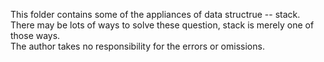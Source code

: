 This folder contains some of the appliances of data structrue -- stack.   
There may be lots of ways to solve these question, stack is merely one of those ways.   
The author takes no responsibility for the errors or omissions.  
